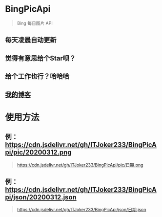 # BingPicApi
> Bing 每日图片 API
## 每天凌晨自动更新

## 觉得有意思给个Star呗？

## 给个工作也行？哈哈哈

## [我的博客](https://blog.itjoker.cn)

# 使用方法

## 例：https://cdn.jsdelivr.net/gh/ITJoker233/BingPicApi/pic/20200312.png
> https://cdn.jsdelivr.net/gh/ITJoker233/BingPicApi/pic/日期.png

## 例：https://cdn.jsdelivr.net/gh/ITJoker233/BingPicApi/json/20200312.json
> https://cdn.jsdelivr.net/gh/ITJoker233/BingPicApi/json/日期.json
